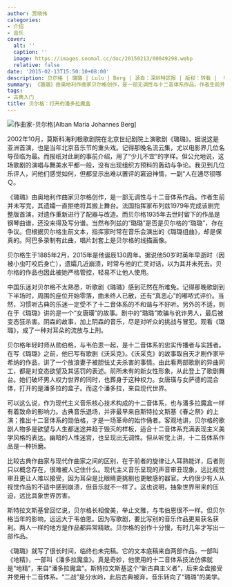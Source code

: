 ```yaml
---
author: 贾晓伟
categories:
- 介绍
- 音乐
cover:
  alt: ''
  caption: ''
  image: https://images.soomal.cc/doc/20150213/00049298.webp
  relative: false
date: '2015-02-13T15:50:10+08:00'
description: 贝尔格 | 璐璐 | Lulu | Berg | 源自：深圳特区报 | 版权：转载 |  平均/总评分：09.50/19
summary: 《璐璐》由奥地利作曲家贝尔格创作，是一部无调性与十二音体系作品。作者生前并未写完，其遗孀一直拒绝将其搬上舞台。法国指挥家布列兹1979年完成该剧完整版首演，对遗作重新进行了配器与改造。而贝尔格1935年去世时留下的作品是钢琴曲谱，还没来得及写分谱……
tags:
- 古典入门
title: 贝尔格：打开的潘多拉魔盒
---
```


![作曲家-贝尔格[Alban Maria Johannes Berg]](https://images.soomal.cc/doc/20150213/00049297.webp)





2002年10月，莫斯科海利根歌剧院在北京世纪剧院上演歌剧《璐璐》。据说这是亚洲首演，也是当年北京音乐节的重头戏。记得那晚名流云集，尤以电影界几位名导莅临为最。而报纸对此剧的事前介绍，用了“少儿不宜”的字样。但公允地说，这场歌剧的演唱与舞美水平都一般，没有出现组织方预料的轰动与争论。我见到几位乐评人，问他们感觉如何，但都显示出难以置评的窘迫神情，一副“人在逋尽钡哪Ｑ。

《璐璐》由奥地利作曲家贝尔格创作，是一部无调性与十二音体系作品。作者生前并未写完，其遗孀一直拒绝将其搬上舞台。法国指挥家布列兹1979年完成该剧完整版首演，对遗作重新进行了配器与改造。而贝尔格1935年去世时留下的作品是钢琴曲谱，还没来得及写分谱。当然布列兹的“璐璐”是否是贝尔格的“璐璐”，存在争议。但根据贝尔格生前文本，指挥家时常在音乐会演出的《璐璐组曲》，却是保真的。阿巴多录制有此曲，唱片封套上是贝尔格的线描画像。

贝尔格生于1885年2月，2015年是他诞辰130周年。据说他50岁时英年早逝时（因被小虫叮咬后身亡），遗孀几近崩溃，时常与他的亡灵对话，以为其并未死去。贝尔格的作品也因此被她严格管控，轻易不让他人使用。

中国乐迷对贝尔格不太熟悉，听歌剧《璐璐》感到茫然在所难免。记得那晚歌剧到下半场时，周围的座位开始零落，曲未终人已散，还有“真恶心”的嘟哝式评价。当然，习惯听古典的乐迷一定受不了十二音体系的不和谐与不好听。另外的不适，则在于《璐璐》讲的是一个“女唐璜”的故事。剧中的“璐璐”欺骗与讹诈男人，最后被变态狂杀害。阴森的故事，加上阴森的音乐，尽是对听众的挑战与冒犯。观看《璐璐》，成了一种对耳朵的流放与上刑。

贝尔格年轻时师从勋伯格，与韦伯恩一起，是十二音体系的忠实传播者与实践者。在写《璐璐》之前，他已写有歌剧《沃采克》。《沃采克》的故事取自天才剧作家毕希纳的作品，讲了一个放浪妻子被胆怯丈夫杀害的事情。由此看两部歌剧的异曲同工，都是对变态欲望及其惩罚的表述。前所未有的新女性形象，从此登上了歌剧舞台。她们破坏男人权力世界的同时，也葬身于这种权力。女唐璜与女萨德的混合体，打开的是潘多拉的盒子。而这个潘多拉，来自现代世界。

可以这么说，作为现代主义音乐核心技术构成的十二音体系，也与潘多拉魔盒一样有着致命的影响力。古典音乐退场，并非最早来自斯特拉文斯基《春之祭》的上演；推出十二音体系的勋伯格，才是一场革命的始作俑者。客观地讲，贝尔格的歌剧人物多是欲望与人生都迷途并趋于毁灭的样板，适合十二音体系充满表现主义美学风格的表达。幽暗的人性迷宫，也呈现出无调性。但从听觉上讲，十二音体系作品是一种折磨。

比较古典作曲家与现代作曲家之间的区别，在于前者的旋律让人耳熟能详，后者则只以概念存在，很难被人记住什么。现代主义音乐呈现的声音审丑现象，远比视觉审丑更让人难以接受，因为耳朵是比眼睛更挑剔也更敏感的器官。大约很少有人从视觉作品的不适中感到崩溃，但音乐就不一样了。这也说明，抽象世界带来的压迫，远比具象世界厉害。

斯特拉文斯基曾回忆说，贝尔格长相俊美，举止文雅，与韦伯恩很不一样。但贝尔格当年的影响，远远大于韦伯恩。因为写歌剧，要比写别的音乐作品更易获名获利。两人一样的地方是作品都异常精致。贝尔格的创作十分慢，有时几年才写出一部作品。

《璐璐》就写了很长时间，临终也未完稿。它的文本底稿来自两部作品，一部叫《地精》，一部叫《潘多拉魔盒》。真是奇妙，他使用的十二音体系技法仿佛就是“地精”，来自“潘多拉魔盒”。斯特拉文斯基这个“新古典主义者”，后来全盘接受并使用十二音体系。“二战”是分水岭，此后古典被弃，音乐转向了“璐璐”的美学。